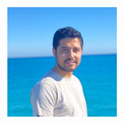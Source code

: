 <img src="https://github.com/Sandipriz/Sandipriz.github.io/blob/main/images/Sea_headshot.jpg" width="250" height="250">
